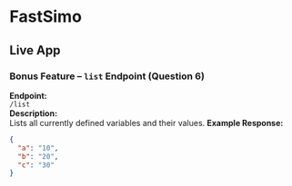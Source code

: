 # FastSimo

## Live App

### Bonus Feature – `list` Endpoint (Question 6)
**Endpoint:**  
`/list`  
**Description:**  
Lists all currently defined variables and their values.
**Example Response:**
```json
{
  "a": "10",
  "b": "20",
  "c": "30"
}